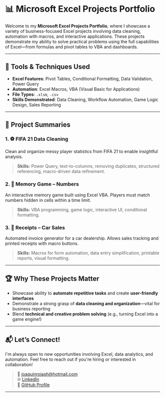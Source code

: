# 📊 Microsoft Excel Projects Portfolio

Welcome to my **Microsoft Excel Projects Portfolio**, where I showcase a variety of business-focused Excel projects involving data cleaning, automation with macros, and interactive applications. These projects demonstrate my ability to solve practical problems using the full capabilities of Excel—from formulas and pivot tables to VBA and dashboards.

---

## 🧰 Tools & Techniques Used

- **Excel Features**: Pivot Tables, Conditional Formatting, Data Validation, Power Query
- **Automation**: Excel Macros, VBA (Visual Basic for Applications)
- **File Types**: `.xlsm`, `.csv`
- **Skills Demonstrated**: Data Cleaning, Workflow Automation, Game Logic Design, Sales Reporting

---

## 📁 Project Summaries

### 1. ⚽ **FIFA 21 Data Cleaning**
Clean and organize messy player statistics from FIFA 21 to enable insightful analysis.
> **Skills:** Power Query, text-to-columns, removing duplicates, structured referencing, macro-driven data refinement.

### 2. 🧠 **Memory Game – Numbers**
An interactive memory game built using Excel VBA. Players must match numbers hidden in cells within a time limit.
> **Skills:** VBA programming, game logic, interactive UI, conditional formatting.

### 3. 🚗 **Receipts – Car Sales**
Automated invoice generator for a car dealership. Allows sales tracking and printed receipts with macro buttons.
> **Skills:** Macros for form automation, data entry simplification, printable reports, visual formatting.

---

## 🏆 Why These Projects Matter

- Showcase ability to **automate repetitive tasks** and create **user-friendly interfaces**
- Demonstrate a strong grasp of **data cleaning and organization**—vital for business reporting
- Blend **technical and creative problem solving** (e.g., turning Excel into a game engine!)

---

## 📬 Let’s Connect!

I'm always open to new opportunities involving Excel, data analytics, and automation. Feel free to reach out if you're hiring or interested in collaboration!

> 📧 joaquinrojash@hotmail.com  
> 🌐 [LinkedIn](https://linkedin.com/in/joaquinrojash)  
> 🐙 [GitHub Profile](https://github.com/joaquinrojash)

---
